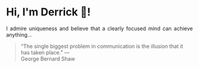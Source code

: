 # Hi, I'm Derrick 👋!
<p align="justify">I admire uniqueness and believe that a clearly focused mind can achieve anything...</p> 
<!-- #quote-start -->
<blockquote>&ldquo;The single biggest problem in communication is the illusion that it has taken place.&rdquo; &mdash; <footer>George Bernard Shaw</footer></blockquote>
<!-- #quote-end -->
